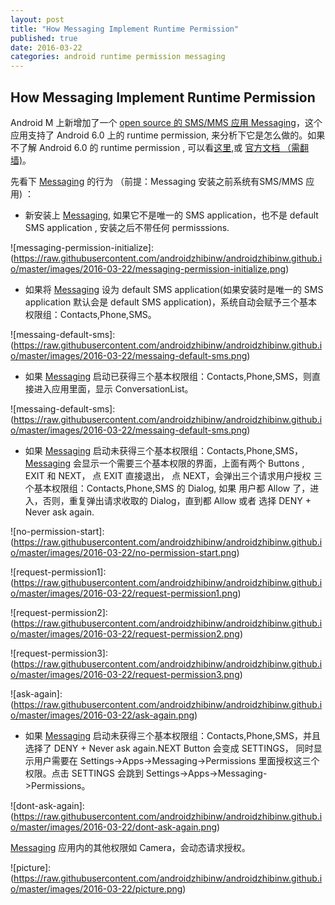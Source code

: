 ```yaml
--- 
layout: post 
title: "How Messaging Implement Runtime Permission"
published: true
date: 2016-03-22
categories: android runtime permission messaging
---
```


## How Messaging Implement Runtime Permission

Android M 上新增加了一个 [open source 的 SMS/MMS 应用 Messaging][1]，这个应用支持了 Android 6.0 上的 runtime permission, 来分析下它是怎么做的。如果不了解 Android 6.0 的 runtime permission , 可以看[这里][2],或 [官方文档 （需翻墙)][3]。

先看下 [Messaging][1] 的行为 （前提：Messaging 安装之前系统有SMS/MMS 应用) ：


- 新安装上 [Messaging][1], 如果它不是唯一的 SMS application，也不是 default SMS application , 安装之后不带任何 permisssions. 

![messaging-permission-initialize]:(https://raw.githubusercontent.com/androidzhibinw/androidzhibinw.github.io/master/images/2016-03-22/messaging-permission-initialize.png)

- 如果将 [Messaging][1] 设为 default SMS application(如果安装时是唯一的 SMS application 默认会是 default SMS application)，系统自动会赋予三个基本权限组：Contacts,Phone,SMS。

![messaing-default-sms]:(https://raw.githubusercontent.com/androidzhibinw/androidzhibinw.github.io/master/images/2016-03-22/messaing-default-sms.png)

- 如果 [Messaging][1] 启动已获得三个基本权限组：Contacts,Phone,SMS，则直接进入应用里面，显示 ConversationList。

![messaing-default-sms]:(https://raw.githubusercontent.com/androidzhibinw/androidzhibinw.github.io/master/images/2016-03-22/messaing-default-sms.png)

- 如果 [Messaging][1] 启动未获得三个基本权限组：Contacts,Phone,SMS， [Messaging][1] 会显示一个需要三个基本权限的界面，上面有两个 Buttons , EXIT 和 NEXT， 点 EXIT 直接退出， 点 NEXT，会弹出三个请求用户授权 三个基本权限组：Contacts,Phone,SMS 的 Dialog, 如果 用户都 Allow 了，进入，否则，重复弹出请求收取的 Dialog，直到都 Allow 或者 选择 DENY + Never ask again.

![no-permission-start]:(https://raw.githubusercontent.com/androidzhibinw/androidzhibinw.github.io/master/images/2016-03-22/no-permission-start.png)


![request-permission1]:(https://raw.githubusercontent.com/androidzhibinw/androidzhibinw.github.io/master/images/2016-03-22/request-permission1.png)


![request-permission2]:(https://raw.githubusercontent.com/androidzhibinw/androidzhibinw.github.io/master/images/2016-03-22/request-permission2.png)


![request-permission3]:(https://raw.githubusercontent.com/androidzhibinw/androidzhibinw.github.io/master/images/2016-03-22/request-permission3.png)

![ask-again]:(https://raw.githubusercontent.com/androidzhibinw/androidzhibinw.github.io/master/images/2016-03-22/ask-again.png)

- 如果 [Messaging][1] 启动未获得三个基本权限组：Contacts,Phone,SMS，并且选择了 DENY + Never ask again.NEXT Button 会变成 SETTINGS， 同时显示用户需要在 Settings->Apps->Messaging->Permissions 里面授权这三个权限。点击 SETTINGS 会跳到 Settings->Apps->Messaging->Permissions。

![dont-ask-again]:(https://raw.githubusercontent.com/androidzhibinw/androidzhibinw.github.io/master/images/2016-03-22/dont-ask-again.png)


[Messaging][1]  应用内的其他权限如 Camera，会动态请求授权。


![picture]:(https://raw.githubusercontent.com/androidzhibinw/androidzhibinw.github.io/master/images/2016-03-22/picture.png)

[1]:http://androidxref.com/6.0.1_r10/xref/packages/apps/Messaging/
[2]:https://androidzhibinw.github.io/android/runtime/permission/2016/03/21/android-runtime-permission/
[3]:http://developer.android.com/training/permissions/requesting.html 